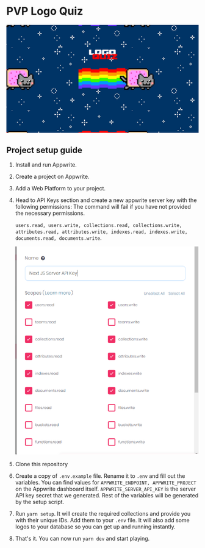 # PVP Logo Quiz

![Cover](https://github.com/ansh-saini/pvp-logo-quiz/blob/main/public/Cover.png)

## Project setup guide

1. Install and run Appwrite.
2. Create a project on Appwrite.
3. Add a Web Platform to your project.
4. Head to API Keys section and create a new appwrite server key with the following permissions:
   The command will fail if you have not provided the necessary permissions.

   `users.read, users.write, collections.read, collections.write, attributes.read, attributes.write, indexes.read, indexes.write, documents.read, documents.write`.

   ![Appwrite server API key permissions](public/docs/key-permissions.png)

5. Clone this repository
6. Create a copy of `.env.example` file. Rename it to `.env` and fill out the variables. You can find values for `APPWRITE_ENDPOINT, APPWRITE_PROJECT` on the Appwrite dashboard itself. `APPWRITE_SERVER_API_KEY` is the server API key secret that we generated. Rest of the variables will be generated by the setup script.

7. Run `yarn setup`. It will create the required collections and provide you with their unique IDs. Add them to your `.env` file. It will also add some logos to your database so you can get up and running instantly.
8. That's it. You can now run `yarn dev` and start playing.
